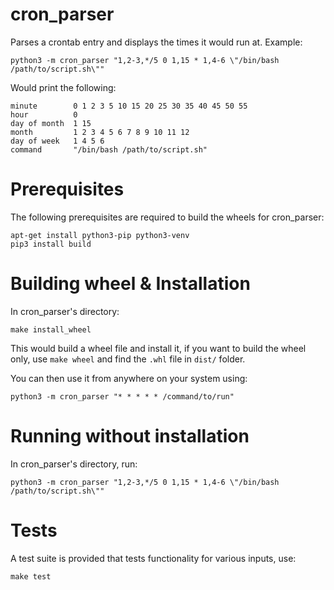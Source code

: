 # cron_parser

Parses a crontab entry and displays the times it would run at.
Example:
```
python3 -m cron_parser "1,2-3,*/5 0 1,15 * 1,4-6 \"/bin/bash /path/to/script.sh\""
```
Would print the following:
```
minute        0 1 2 3 5 10 15 20 25 30 35 40 45 50 55
hour          0
day of month  1 15
month         1 2 3 4 5 6 7 8 9 10 11 12
day of week   1 4 5 6
command       "/bin/bash /path/to/script.sh"
```

# Prerequisites

The following prerequisites are required to build the wheels for cron_parser:
```
apt-get install python3-pip python3-venv
pip3 install build
```

# Building wheel & Installation
In cron_parser's directory:
```
make install_wheel
```
This would build a wheel file and install it, if you want to build the wheel only, use `make wheel` and find the `.whl` file in `dist/` folder.

You can then use it from anywhere on your system using:
```
python3 -m cron_parser "* * * * * /command/to/run"
```

# Running without installation
In cron_parser's directory, run:
```
python3 -m cron_parser "1,2-3,*/5 0 1,15 * 1,4-6 \"/bin/bash /path/to/script.sh\""
```

# Tests
A test suite is provided that tests functionality for various inputs, use:
```
make test
```
